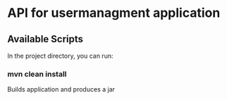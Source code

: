 # API for usermanagment application

## Available Scripts

In the project directory, you can run:

### mvn clean install
Builds application and produces a jar 


